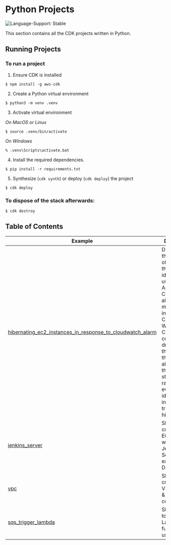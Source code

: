 # Python Projects

![Language-Support: Stable](https://img.shields.io/badge/language--support-stable-success.svg?style=for-the-badge)

This section contains all the CDK projects written in Python.

## Running Projects

### To run a project
1. Ensure CDK is installed
```
$ npm install -g aws-cdk
```

2. Create a Python virtual environment
```
$ python3 -m venv .venv
```

3. Activate virtual environment

_On MacOS or Linux_
```
$ source .venv/bin/activate
```

_On Windows_
```
% .venv\Scripts\activate.bat
```

4. Install the required dependencies.

```
$ pip install -r requirements.txt
```

5. Synthesize (`cdk synth`) or deploy (`cdk deploy`) the project

```
$ cdk deploy
```

### To dispose of the stack afterwards:

```
$ cdk destroy
```

## Table of Contents

| Example | Description |
|---------|-------------|
| [hibernating_ec2_instances_in_response_to_cloudwatch_alarm](https://github.com/sirbmatthews/aws-cdk/tree/main/python/hibernating_ec2_instances_in_response_to_cloudwatch_alarm) | Demonstrates the creation of a solution that will find idle instances using an Amazon CloudWatch alarm that monitors the instance’s CPU usage. When the CPU usage consistently drops below the alarm’s threshold, the alarm enters the ALARM state and raises an event used to identify the instance and trigger hibernation.
| [jenkins_server](https://github.com/sirbmatthews/aws-cdk/tree/main/python/jenkins_server) | Shows the creation of an EC2 instance with a Jenkins Server in an existing Default VPC |
| [vpc](https://github.com/sirbmatthews/aws-cdk/tree/main/python/vpc) | Shows the creation of a VPC using L1 & L3 constructs |
| [sqs_trigger_lambda](https://github.com/sirbmatthews/aws-cdk/tree/main/python/sqs_trigger_lambda) | Shows how to trigger a Lambda function using SQS. |